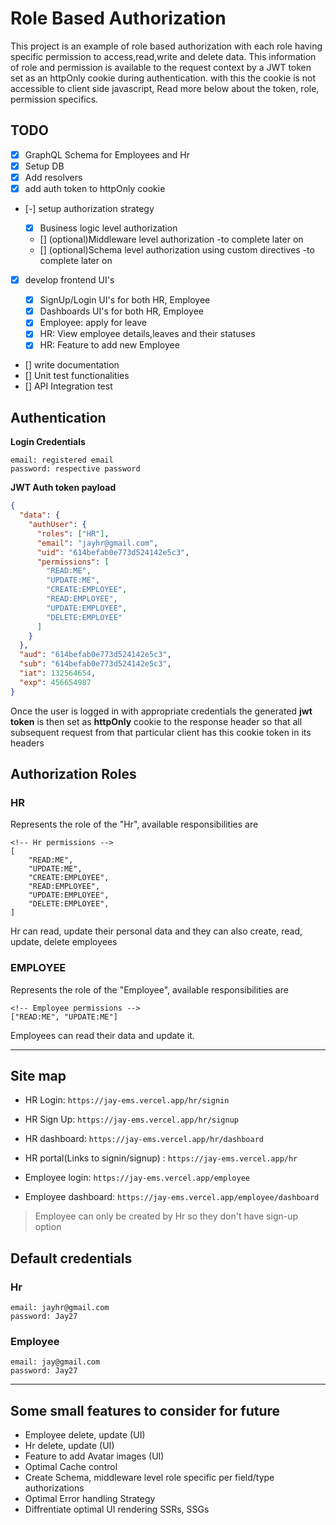 # Role Based Authorization

This project is an example of role based authorization with each role having specific permission to access,read,write and delete data. This information of role and permission is available to the request context by a JWT token set as an httpOnly cookie during authentication. with this the cookie is not accessible to client side javascript, Read more below about the token, role, permission specifics.

## TODO

- [x] GraphQL Schema for Employees and Hr
- [x] Setup DB
- [x] Add resolvers
- [x] add auth token to httpOnly cookie
- [-] setup authorization strategy

  - [x] Business logic level authorization
  - [] (optional)Middleware level authorization -to complete later on
  - [] (optional)Schema level authorization using custom directives -to complete later on

- [x] develop frontend UI's

  - [x] SignUp/Login UI's for both HR, Employee
  - [x] Dashboards UI's for both HR, Employee
  - [x] Employee: apply for leave
  - [x] HR: View employee details,leaves and their statuses
  - [x] HR: Feature to add new Employee

- [] write documentation
- [] Unit test functionalities
- [] API Integration test

## Authentication

**Login Credentials**

```
email: registered email
password: respective password
```

**JWT Auth token payload**

```json
{
  "data": {
    "authUser": {
      "roles": ["HR"],
      "email": "jayhr@gmail.com",
      "uid": "614befab0e773d524142e5c3",
      "permissions": [
        "READ:ME",
        "UPDATE:ME",
        "CREATE:EMPLOYEE",
        "READ:EMPLOYEE",
        "UPDATE:EMPLOYEE",
        "DELETE:EMPLOYEE"
      ]
    }
  },
  "aud": "614befab0e773d524142e5c3",
  "sub": "614befab0e773d524142e5c3",
  "iat": 132564654,
  "exp": 456654987
}
```

Once the user is logged in with appropriate credentials the generated **jwt token** is then set as **httpOnly** cookie to the response header so that all subsequent request from that particular client has this cookie token in its headers

## Authorization Roles

### HR

Represents the role of the "Hr", available responsibilities are

```
<!-- Hr permissions -->
[
    "READ:ME",
    "UPDATE:ME",
    "CREATE:EMPLOYEE",
    "READ:EMPLOYEE",
    "UPDATE:EMPLOYEE",
    "DELETE:EMPLOYEE",
]
```

Hr can read, update their personal data and they can also create, read, update, delete employees

### EMPLOYEE

Represents the role of the "Employee", available responsibilities are

```
<!-- Employee permissions -->
["READ:ME", "UPDATE:ME"]
```

Employees can read their data and update it.

---

## Site map

- HR Login: `https://jay-ems.vercel.app/hr/signin`
- HR Sign Up: `https://jay-ems.vercel.app/hr/signup`
- HR dashboard: `https://jay-ems.vercel.app/hr/dashboard`
- HR portal(Links to signin/signup) : `https://jay-ems.vercel.app/hr`
- Employee login: `https://jay-ems.vercel.app/employee`

- Employee dashboard: `https://jay-ems.vercel.app/employee/dashboard`

> Employee can only be created by Hr so they don't have sign-up option

## Default credentials

### Hr

```
email: jayhr@gmail.com
password: Jay27
```

### Employee

```
email: jay@gmail.com
password: Jay27
```

---

## Some small features to consider for future

- Employee delete, update (UI)
- Hr delete, update (UI)
- Feature to add Avatar images (UI)
- Optimal Cache control
- Create Schema, middleware level role specific per field/type authorizations
- Optimal Error handling Strategy
- Diffrentiate optimal UI rendering SSRs, SSGs
